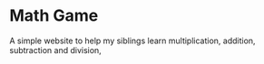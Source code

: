 # Math Game
 A simple website to help my siblings learn multiplication, addition, subtraction and division,
